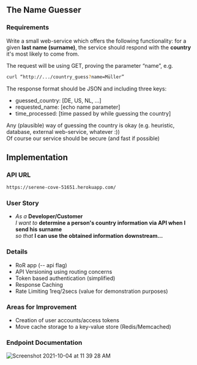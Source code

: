 ## The Name Guesser

### Requirements
Write a small web-service which offers the following functionality: for a given **last name
(surname)**, the service should respond with the **country** it's most likely to come from.

The request will be using GET, proving the parameter “name”, e.g.
 ```sh  
 curl “http://.../country_guess?name=Müller”   
 ```
The response format should be JSON and including three keys:
- guessed_country: [DE, US, NL, ...]
- requested_name: [echo name parameter]
- time_processed: [time passed by while guessing the country]

Any (plausible) way of guessing the country is okay (e.g. heuristic, database, external
web-service, whatever :)) \
Of course our service should be secure (and fast if possible)
## Implementation

### API URL
 ```sh 
 https://serene-cove-51651.herokuapp.com/
 ```
### User Story
- *As a* **Developer/Customer** \
  *I want to* **determine a person's country information via API when I send his surname**  \
  *so that* **I can use the obtained information downstream...**

### Details
- RoR app (-- api flag)
- API Versioning using routing concerns
- Token based authentication (simplified)
- Response Caching
- Rate Limiting 1req/2secs (value for demonstration purposes)

### Areas for Improvement
- Creation of user accounts/access tokens
- Move cache storage to a key-value store (Redis/Memcached)

### Endpoint Documentation

![Screenshot 2021-10-04 at 11 39 28 AM](https://user-images.githubusercontent.com/12958182/135820168-f5a580c6-35cb-467f-8f5e-fdd9f51bf0c1.png)




